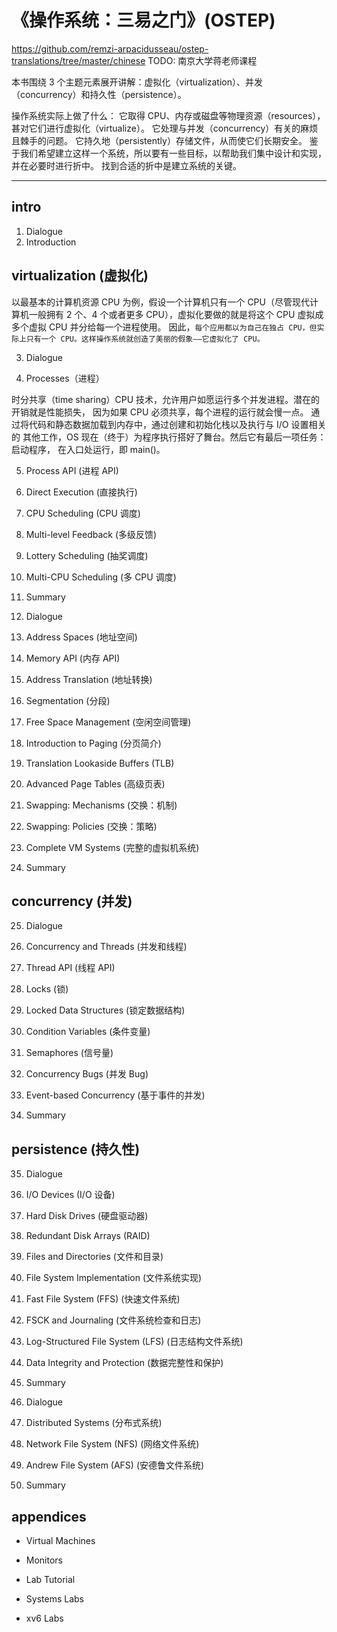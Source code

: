 # 《操作系统：三易之门》(OSTEP)

https://github.com/remzi-arpacidusseau/ostep-translations/tree/master/chinese
TODO: 南京大学蒋老师课程

本书围绕 3 个主题元素展开讲解：虚拟化（virtualization）、并发（concurrency）和持久性（persistence）。

操作系统实际上做了什么：
它取得 CPU、内存或磁盘等物理资源（resources），甚对它们进行虚拟化（virtualize）。
它处理与并发（concurrency）有关的麻烦且棘手的问题。
它持久地（persistently）存储文件，从而使它们长期安全。
鉴于我们希望建立这样一个系统，所以要有一些目标，以帮助我们集中设计和实现，并在必要时进行折中。
找到合适的折中是建立系统的关键。

---

## intro

1. Dialogue
2. Introduction

## virtualization (虚拟化)

以最基本的计算机资源 CPU 为例，假设一个计算机只有一个 CPU（尽管现代计算机一般拥有 2 个、4 个或者更多 CPU），虚拟化要做的就是将这个 CPU 虚拟成多个虚拟 CPU 并分给每一个进程使用。
因此，`每个应用都以为自己在独占 CPU，但实际上只有一个 CPU。这样操作系统就创造了美丽的假象——它虚拟化了 CPU。`

3. Dialogue

4. Processes（进程）

时分共享（time sharing）CPU 技术，允许用户如愿运行多个并发进程。潜在的开销就是性能损失，
因为如果 CPU 必须共享，每个进程的运行就会慢一点。
通过将代码和静态数据加载到内存中，通过创建和初始化栈以及执行与 I/O 设置相关的
其他工作，OS 现在（终于）为程序执行搭好了舞台。然后它有最后一项任务：启动程序，
在入口处运行，即 main()。

5. Process API (进程 API)

6. Direct Execution (直接执行)

7. CPU Scheduling (CPU 调度)

8. Multi-level Feedback (多级反馈)

9. Lottery Scheduling (抽奖调度)

10. Multi-CPU Scheduling (多 CPU 调度)

11. Summary

12. Dialogue

13. Address Spaces (地址空间)

14. Memory API (内存 API)

15. Address Translation (地址转换)

16. Segmentation (分段)

17. Free Space Management (空闲空间管理)

18. Introduction to Paging (分页简介)

19. Translation Lookaside Buffers (TLB)

20. Advanced Page Tables (高级页表)

21. Swapping: Mechanisms (交换：机制)

22. Swapping: Policies (交换：策略)

23. Complete VM Systems (完整的虚拟机系统)

24. Summary

## concurrency (并发)

25. Dialogue

26. Concurrency and Threads (并发和线程)

27. Thread API (线程 API)

28. Locks (锁)

29. Locked Data Structures (锁定数据结构)

30. Condition Variables (条件变量)

31. Semaphores (信号量)

32. Concurrency Bugs (并发 Bug)

33. Event-based Concurrency (基于事件的并发)

34. Summary

## persistence (持久性)

35. Dialogue

36. I/O Devices (I/O 设备)

37. Hard Disk Drives (硬盘驱动器)

38. Redundant Disk Arrays (RAID)

39. Files and Directories (文件和目录)

40. File System Implementation (文件系统实现)

41. Fast File System (FFS) (快速文件系统)

42. FSCK and Journaling (文件系统检查和日志)

43. Log-Structured File System (LFS) (日志结构文件系统)

44. Data Integrity and Protection (数据完整性和保护)

45. Summary

46. Dialogue

47. Distributed Systems (分布式系统)

48. Network File System (NFS) (网络文件系统)

49. Andrew File System (AFS) (安德鲁文件系统)

50. Summary

## appendices

- Virtual Machines

- Monitors

- Lab Tutorial

- Systems Labs

- xv6 Labs
